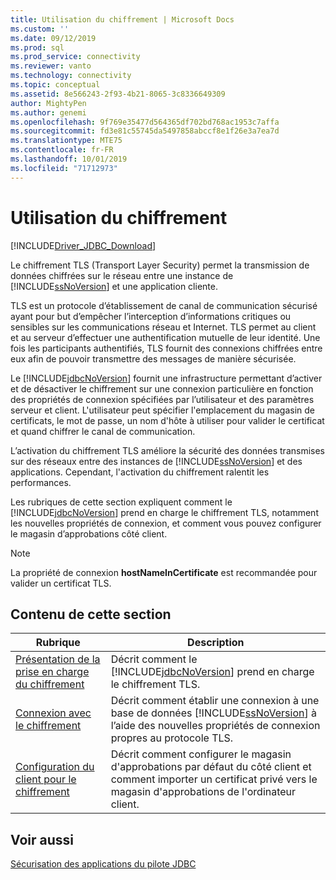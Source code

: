 ```yaml
---
title: Utilisation du chiffrement | Microsoft Docs
ms.custom: ''
ms.date: 09/12/2019
ms.prod: sql
ms.prod_service: connectivity
ms.reviewer: vanto
ms.technology: connectivity
ms.topic: conceptual
ms.assetid: 8e566243-2f93-4b21-8065-3c8336649309
author: MightyPen
ms.author: genemi
ms.openlocfilehash: 9f769e35477d564365df702bd768ac1953c7affa
ms.sourcegitcommit: fd3e81c55745da5497858abccf8e1f26e3a7ea7d
ms.translationtype: MTE75
ms.contentlocale: fr-FR
ms.lasthandoff: 10/01/2019
ms.locfileid: "71712973"
---
```

# <a name="using-encryption"></a>Utilisation du chiffrement

[!INCLUDE[Driver_JDBC_Download](../../includes/driver_jdbc_download.md)]

Le chiffrement TLS (Transport Layer Security) permet la transmission de données chiffrées sur le réseau entre une instance de [!INCLUDE[ssNoVersion](../../includes/ssnoversion-md.md)] et une application cliente.  
  
TLS est un protocole d’établissement de canal de communication sécurisé ayant pour but d’empêcher l’interception d’informations critiques ou sensibles sur les communications réseau et Internet. TLS permet au client et au serveur d’effectuer une authentification mutuelle de leur identité. Une fois les participants authentifiés, TLS fournit des connexions chiffrées entre eux afin de pouvoir transmettre des messages de manière sécurisée.  
  
Le [!INCLUDE[jdbcNoVersion](../../includes/jdbcnoversion_md.md)] fournit une infrastructure permettant d’activer et de désactiver le chiffrement sur une connexion particulière en fonction des propriétés de connexion spécifiées par l’utilisateur et des paramètres serveur et client. L'utilisateur peut spécifier l'emplacement du magasin de certificats, le mot de passe, un nom d'hôte à utiliser pour valider le certificat et quand chiffrer le canal de communication.  
  
L’activation du chiffrement TLS améliore la sécurité des données transmises sur des réseaux entre des instances de [!INCLUDE[ssNoVersion](../../includes/ssnoversion-md.md)] et des applications. Cependant, l'activation du chiffrement ralentit les performances.  
  
Les rubriques de cette section expliquent comment le [!INCLUDE[jdbcNoVersion](../../includes/jdbcnoversion_md.md)] prend en charge le chiffrement TLS, notamment les nouvelles propriétés de connexion, et comment vous pouvez configurer le magasin d’approbations côté client.  
  
> [!NOTE]  
> La propriété de connexion **hostNameInCertificate** est recommandée pour valider un certificat TLS.  

## <a name="in-this-section"></a>Contenu de cette section  

| Rubrique                                                                                                        | Description                                                                                                                                           |
| ------------------------------------------------------------------------------------------------------------ | ----------------------------------------------------------------------------------------------------------------------------------------------------- |
| [Présentation de la prise en charge du chiffrement](../../connect/jdbc/understanding-ssl-support.md)                                 | Décrit comment le [!INCLUDE[jdbcNoVersion](../../includes/jdbcnoversion_md.md)] prend en charge le chiffrement TLS.                                              |
| [Connexion avec le chiffrement](../../connect/jdbc/connecting-with-ssl-encryption.md)                       | Décrit comment établir une connexion à une base de données [!INCLUDE[ssNoVersion](../../includes/ssnoversion-md.md)] à l’aide des nouvelles propriétés de connexion propres au protocole TLS. |
| [Configuration du client pour le chiffrement](../../connect/jdbc/configuring-the-client-for-ssl-encryption.md) | Décrit comment configurer le magasin d'approbations par défaut du côté client et comment importer un certificat privé vers le magasin d'approbations de l'ordinateur client.   |
  
## <a name="see-also"></a>Voir aussi

[Sécurisation des applications du pilote JDBC](../../connect/jdbc/securing-jdbc-driver-applications.md)  
